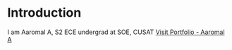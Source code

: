 # Introduction
 I am Aaromal A, S2 ECE undergrad at SOE, CUSAT
 [Visit Portfolio - Aaromal A](https://aaromalonline.github.io/)

 